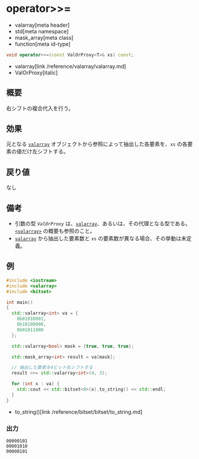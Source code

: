 # operator>>=
* valarray[meta header]
* std[meta namespace]
* mask_array[meta class]
* function[meta id-type]

```cpp
void operator>>=(const ValOrProxy<T>& xs) const;
```
* valarray[link /reference/valarray/valarray.md]
* ValOrProxy[italic]

## 概要
右シフトの複合代入を行う。


## 効果
元となる [`valarray`](../valarray.md) オブジェクトから参照によって抽出した各要素を、`xs` の各要素の値だけ左シフトする。


## 戻り値
なし


## 備考
- 引数の型 *`ValOrProxy`* は、[`valarray`](../valarray.md)、あるいは、その代理となる型である。  
	[`<valarray>`](../../valarray.md) の概要も参照のこと。
-  [`valarray`](../valarray.md) から抽出した要素数と `xs` の要素数が異なる場合、その挙動は未定義。


## 例
```cpp example
#include <iostream>
#include <valarray>
#include <bitset>

int main()
{
  std::valarray<int> va = {
    0b01010001,
    0b10100000,
    0b01011000
  };

  std::valarray<bool> mask = {true, true, true};

  std::mask_array<int> result = va[mask];

  // 抽出した要素を4ビット右シフトする
  result >>= std::valarray<int>(4, 3);

  for (int x : va) {
    std::cout << std::bitset<8>(x).to_string() << std::endl;
  }
}
```
* to_string()[link /reference/bitset/bitset/to_string.md]

### 出力
```
00000101
00001010
00000101
```


